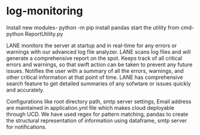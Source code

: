 # log-monitoring
Install new modules- python -m pip install pandas
start the utility from cmd- python ReportUtility.py

LANE monitors the server at startup and in real-time for any errors or warnings with our advanced log file analyzer.
LANE scans log files and will generate a comprehensive report on the spot.
Keeps track of all critical errors and warnings, so that swift action can be taken to prevent any future issues.
Notifies the user with a summary of all the errors, warnings, and other critical information at that point of time.
LANE has comprehensive search feature to get detailed summaries of any sofwtare or issues quickly and accurately.

Configurations like root directory path, smtp server settings, Email address are maintained in application.yml file which makes cloud deployable through UCD.
We have used regex for pattern matching, pandas to create the structural representation of information using dataframe, smtp server for notifications.
